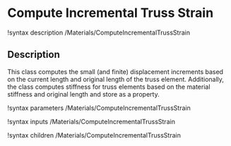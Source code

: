 # Compute Incremental Truss Strain

!syntax description /Materials/ComputeIncrementalTrussStrain

## Description

This class computes the small (and finite) displacement increments based on the current length and original length of the truss element. Additionally, the class computes stiffness for truss elements based on the material stiffness and original length and store as a property.

!syntax parameters /Materials/ComputeIncrementalTrussStrain

!syntax inputs /Materials/ComputeIncrementalTrussStrain

!syntax children /Materials/ComputeIncrementalTrussStrain
